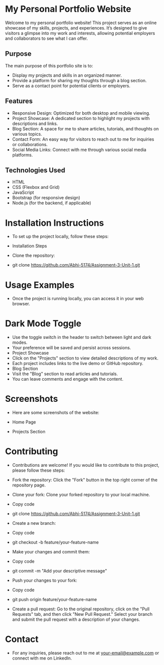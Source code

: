 

# My Personal Portfolio Website
Welcome to my personal portfolio website! This project serves as an online showcase of my skills, projects, and experiences. It’s designed to give visitors a glimpse into my work and interests, allowing potential employers and collaborators to see what I can offer.

## Purpose
The main purpose of this portfolio site is to:

- Display my projects and skills in an organized manner.
- Provide a platform for sharing my thoughts through a blog section.
- Serve as a contact point for potential clients or employers.


## Features
- Responsive Design: Optimized for both desktop and mobile viewing.
- Project Showcase: A dedicated section to highlight my projects with descriptions and links.
- Blog Section: A space for me to share articles, tutorials, and thoughts on various topics.
- Contact Form: An easy way for visitors to reach out to me for inquiries or collaborations.
- Social Media Links: Connect with me through various social media platforms.


## Technologies Used
- HTML
- CSS (Flexbox and Grid)
- JavaScript
- Bootstrap (for responsive design)
- Node.js (for the backend, if applicable)


# Installation Instructions
- To set up the project locally, follow these steps:

- Installation Steps
- Clone the repository:

- git clone https://github.com/Abhi-5174/Assignment-3-Unit-1.git

# Usage Examples
- Once the project is running locally, you can access it in your web browser.

# Dark Mode Toggle
- Use the toggle switch in the header to switch between light and dark modes.
- Your preference will be saved and persist across sessions.
- Project Showcase
- Click on the "Projects" section to view detailed descriptions of my work.
- Each project includes links to the live demo or GitHub repository.
- Blog Section
- Visit the "Blog" section to read articles and tutorials.
- You can leave comments and engage with the content.

#  Screenshots
- Here are some screenshots of the website:

- Home Page

- Projects Section

# Contributing
- Contributions are welcome! If you would like to contribute to this project, please follow these steps:

- Fork the repository: Click the "Fork" button in the top right corner of the repository page.
- Clone your fork: Clone your forked repository to your local machine.

- Copy code
- git clone https://github.com/Abhi-5174/Assignment-3-Unit-1.git
- Create a new branch:

- Copy code
- git checkout -b feature/your-feature-name
- Make your changes and commit them:

- Copy code
- git commit -m "Add your descriptive message"
- Push your changes to your fork:

- Copy code
- git push origin feature/your-feature-name
- Create a pull request: Go to the original repository, click on the "Pull Requests" tab, and then click "New Pull Request." Select your branch and submit the pull request with a description of your changes.

# Contact
- For any inquiries, please reach out to me at your-email@example.com or connect with me on LinkedIn.